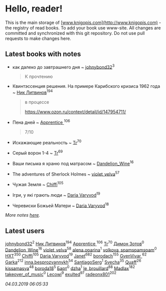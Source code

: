 # Hello, reader!
This is the main storage of [www.knigopis.com](http://www.knigopis.com) - the registry of read books.
To add your book use www-site. All changes are committed and synchronized with this git repository.
Do not use pull requests to make changes here.


## Latest books with notes
* как далеко до завтрашнего дня ~ [johnybond32](users/304/304041461-yandex)<sup>3</sup>
    > К прочтению

* Квинтэссенция решения. На примере Карибского кризиса 1962 года ~ [Ник Литвинов](users/241/241974816-vkontakte)<sup>194</sup>
    > в процессе
    > 
    > https://www.ozon.ru/context/detail/id/147954711/

* Пена дней ~ [Apprentice ](users/528/52821952-vkontakte)<sup>106</sup>
    > 7/10

* Искажающие реальность ~ [Tr](users/122/12282474-vkontakte)<sup>70</sup>

* Серый ворон 1-4 ~ [Tr](users/122/12282474-vkontakte)<sup>69</sup>

* Ваши письма я храню под матрасом ~ [Dandelion_Wine](users/586/58602788-vkontakte)<sup>16</sup>

* The adventures of Sherlock Holmes ~ [violet_velva](users/116/116961712580551399099-google)<sup>57</sup>

* Чужая Земля ~ [Chiffi](users/105/105831994080785626680-google)<sup>105</sup>

* Ігри, у які грають люди ~ [Daria Varyvod](users/829/829893410524253-facebook)<sup>19</sup>

* Черевиски Божьей Матери ~ [Daria Varyvod](users/829/829893410524253-facebook)<sup>18</sup>


_More notes [here](latest_books_with_notes.md)._


## Latest users
[johnybond32](users/304/304041461-yandex)<sup>2</sup> 
[Ник Литвинов](users/241/241974816-vkontakte)<sup>194</sup> 
[Apprentice ](users/528/52821952-vkontakte)<sup>106</sup> 
[Tr](users/122/12282474-vkontakte)<sup>70</sup> 
[Димон Зотов](users/169/1690081420889444238-mailru)<sup>0</sup> 
[Dandelion_Wine](users/586/58602788-vkontakte)<sup>16</sup> 
[violet_velva](users/116/116961712580551399099-google)<sup>58</sup> 
[alena.oparina](users/153/153635074-vkontakte)<sup>1</sup> 
[volkova_spamspamspam](users/139/139716432-vkontakte)<sup>0</sup> 
[HXT](users/100/100002563462782-facebook)<sup>350</sup> 
[Chiffi](users/105/105831994080785626680-google)<sup>105</sup> 
[Daria Varyvod](users/829/829893410524253-facebook)<sup>19</sup> 
[Janet](users/108/108113656204404967440-google)<sup>682</sup> 
[borodach](users/157/15706320-vkontakte)<sup>155</sup> 
[GvenVivar ](users/158/158266434925901-facebook)<sup>62</sup> 
[Garka](users/115/115753719718250012620-google)<sup>212</sup> 
[inna.besprozvannykh](users/733/73323849-yandex)<sup>54</sup> 
[SantiagoSerg](users/158/15813417-vkontakte)<sup>1</sup> 
[Svecha](users/118/118041836581529110049-google)<sup>35</sup> 
[Quaff](users/122/12267158-vkontakte)<sup>26</sup> 
[kissamasya](users/684/68439978-vkontakte)<sup>48</sup> 
[boroda18](users/243/24345139-vkontakte)<sup>5</sup> 
[Барт](users/117/117811929665876243039-google)<sup>0</sup> 
[dzha](users/102/10212840038667920-facebook)<sup>1</sup> 
[le_brouillard](users/133/13330781-vkontakte)<sup>88</sup> 
[Madlax](users/158/158304782-vkontakte)<sup>182</sup> 
[takeover_of_music](users/493/493533189-vkontakte)<sup>0</sup> 
[Lecowi](users/521/521873425-vkontakte)<sup>9</sup> 
[exulted](users/100/100599204551896265722-google)<sup>97</sup> 
[radeonx801](users/973/973496-vkontakte)<sup>202</sup> 


_04.03.2019 06:05:33_
